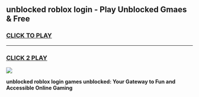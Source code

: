 
## unblocked roblox login - Play Unblocked Gmaes & Free
<h3>
<a href="https://news.freeplayer.one?title=unblocked_roblox_login&ref=23F">CLICK TO PLAY</a></h3>
<hr>

<h3>
<a href="https://news.freeplayer.one?title=unblocked_roblox_login&ref=23F">CLICK 2 PLAY</a>
  
</h3>

<a href="https://news.freeplayer.one?title=unblocked_roblox_login&ref=23F/"><img src="https://clearcache.store/games.png"></a>


**unblocked roblox login games unblocked: Your Gateway to Fun and Accessible Online Gaming**
